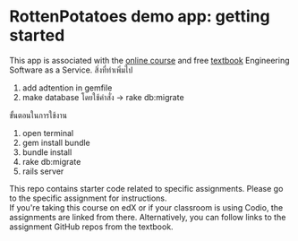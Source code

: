 # RottenPotatoes demo app: getting started

This app is associated with the [online
course](http://www.saas-class.org) and free
[textbook](http://www.saasbook.info) Engineering Software as a Service.
สิ่งที่ทำเพิ่มไป
1. add adtention in gemfile 
2. make database โดยใช้คำสั่ง -> rake db:migrate
   
ขั้นตอนในการใช้งาน
1. open terminal
2. gem install bundle
3. bundle install
4. rake db:migrate
5. rails server

This repo contains starter code related to specific assignments.
Please go to the specific assignment for instructions.  
If you're taking this course on edX or if your classroom is using
Codio, the assignments are linked from there.  Alternatively, you can
follow links to the assignment GitHub repos from the textbook.

